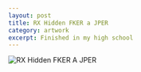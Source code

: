 ```yaml
---
layout: post
title: RX Hidden FKER a JPER
category: artwork
excerpt: Finished in my high school
---
```


<p><img src="http://static.sparanoid.com/work/rx-hidden-fker-a-jper.jpg" alt="RX Hidden FKER A JPER"></p>